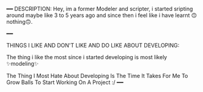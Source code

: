 ━━
DESCRIPTION:
Hey, im a former Modeler and scripter, i started sripting around maybe like 3 to 5 years ago and since then i feel like i have learnt 🙃nothing🙃.

━━

THINGS I LIKE AND DON'T LIKE AND DO LIKE ABOUT DEVELOPING:

The thing i like the most since i started developing is most likely ✨modeling✨

The Thing I Most Hate About Developing Is The Time It Takes For Me To Grow Balls To Start Working On A Project :/
━━
